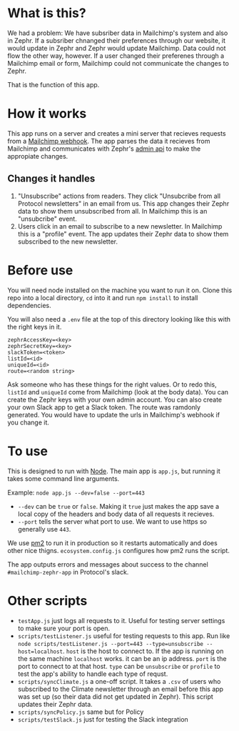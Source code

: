 # What is this?
We had a problem: We have subsriber data in Mailchimp's system and also in Zephr. If a subsriber chnanged their preferences through our website, it would update in Zephr and Zephr would update Mailchimp. Data could not flow the other way, however. If a user changed their preferenes through a Mailchimp email or form, Mailchimp could not communicate the changes to Zephr.

That is the function of this app.

# How it works
This app runs on a server and creates a mini server that recieves requests from a [Mailchimp webhook](https://mailchimp.com/developer/marketing/guides/sync-audience-data-webhooks/). The app parses the data it recieves from Mailchimp and communicates with Zephr's [admin api](https://support.zephr.com/admin-api) to make the appropiate changes.

## Changes it handles
1. "Unsubscribe" actions from readers. They click "Unsubcribe from all Protocol newsletters" in an email from us. This app changes their Zephr data to show them unsubscribed from all. In Mailchimp this is an "unsubcribe" event.
2. Users click in an email to subscribe to a new newsletter. In Mailchimp this is a "profile" event. The app updates their Zephr data to show them subscribed to the new newsletter.


# Before use
You will need node installed on the machine you want to run it on. Clone this repo into a local directory, `cd` into it and run `npm install` to install dependencies.

You will also need a `.env` file at the top of this directory looking like this with the right keys in it. 

```
zephrAccessKey=<key>
zephrSecretKey=<key>
slackToken=<token>
listId=<id>
uniqueId=<id>
route=<random string>
```

Ask someone who has these things for the right values. Or to redo this, `listId` and `uniqueId` come from Mailchimp (look at the body data). You can create the Zephr keys with your own admin account. You can also create your own Slack app to get a Slack token. The route was ramdonly generated. You would have to update the urls in Mailchimp's webhook if you change it.

# To use
This is designed to run with [Node](https://nodejs.org/en/). The main app is `app.js`, but running it takes some command line arguments. 

Example: `node app.js --dev=false --port=443`

* `--dev` can be `true` or `false`. Making it `true` just makes the app save a local copy of the headers and body data of all requests it recieves.
* `--port` tells the server what port to use. We want to use https so generally use `443`.

We use [pm2](https://pm2.keymetrics.io/) to run it in production so it restarts automatically and does other nice thigns. `ecosystem.config.js` configures how pm2 runs the script.

The app outputs errors and messages about success to the channel `#mailchimp-zephr-app` in Protocol's slack.

# Other scripts
* `testApp.js` just logs all requests to it. Useful for testing server settings to make sure your port is open.
* `scripts/testListener.js` useful for testing requests to this app. Run like `node scripts/testListener.js --port=443 --type=unsubscribe --host=localhost`. `host` is the host to connect to. If the app is running on the same machine `localhost` works. it can be an ip address. `port` is the port to connect to at that host. `type` can be `unsubscribe` or `profile` to test the app's ability to handle each type of requst.
* `scripts/syncClimate.js` a one-off script. It takes a `.csv` of users who subscribed to the Climate newsletter through an email before this app was set up (so their data did not get updated in Zephr). This script updates their Zephr data.
* `scripts/syncPolicy.js` same but for Policy
* `scripts/testSlack.js` just for testing the Slack integration
